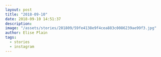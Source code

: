 ```yaml
---
layout: post
title: "2018-09-10"
date: 2018-09-10 14:51:37
description: 
image: "/assets/stories/201809/59fe4138e9f4cea883c0086239ae99f3.jpg"
author: Elise Plain
tags: 
  - stories
  - instagram
---
```



<p></p>
